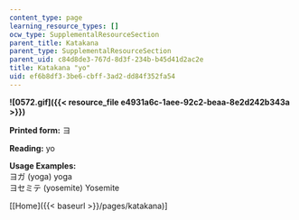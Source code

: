 ```yaml
---
content_type: page
learning_resource_types: []
ocw_type: SupplementalResourceSection
parent_title: Katakana
parent_type: SupplementalResourceSection
parent_uid: c84d8de3-767d-8d3f-234b-b45d41d2ac2e
title: Katakana "yo"
uid: ef6b8df3-3be6-cbff-3ad2-dd84f352fa54
---
```


**![0572.gif]({{< resource_file e4931a6c-1aee-92c2-beaa-8e2d242b343a >}})**

**Printed form:** ヨ

**Reading:** yo

**Usage Examples:**  
ヨガ (yoga) yoga  
ヨセミテ (yosemite) Yosemite

\[[Home]({{< baseurl >}}/pages/katakana)\]